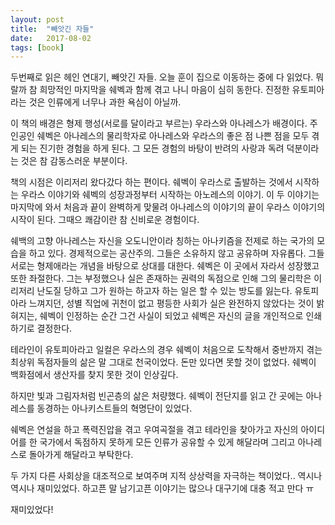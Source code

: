 ```yaml
---
layout: post
title:  "빼앗긴 자들"
date:   2017-08-02
tags: [book]
---
```

  두번째로 읽은 헤인 연대기, 빼앗긴 자들. 오늘 훈이 집으로 이동하는 중에 다 읽었다. 뭐랄까 참 희망적인 마지막을 쉐벡과 함께 겪고 나니 마음이 심히 동한다. 진정한 유토피아라는 것은 인류에게 너무나 과한 욕심이 아닐까. 

  이 책의 배경은 형제 행성(서로를 달이라고 부르는) 우라스와 아나레스가 배경이다. 주인공인 쉐벡은 아나레스의 물리학자로 아나레스와 우라스의 좋은 점 나쁜 점을 모두 겪게 되는 진기한 경험을 하게 된다. 그 모든 경험의 바탕이 반려의 사랑과 독려 덕분이라는 것은 참 감동스러운 부분이다. 

  책의 시점은 이리저리 왔다갔다 하는 편이다. 쉐벡이 우라스로 출발하는 것에서 시작하는 우라스 이야기와 쉐벡의 성장과정부터 시작하는 아노레스의 이야기. 이 두 이야기는 마지막에 와서 처음과 끝이 완벽하게 맞물려 아나레스의 이야기의 끝이 우라스 이야기의 시작이 된다. 그때으 쾌감이란 참 신비로운 경험이다. 

  쉐백의 고향 아나레스는 자신을 오도니안이라 칭하는 아나키즘을 전제로 하는 국가의 모습을 하고 있다. 경제적으로는 공산주의. 그들은 소유하지 않고 공유하며 자유롭다. 그들 서로는 형제애라는 개념을 바탕으로 상대를 대한다. 쉐벡은 이 곳에서 자라서 성장했고 또한 좌절한다. 그는 부정했으나 실은 존재하는 권력의 독점으로 인해 그의 물리학은 이리저리 난도질 당하고 그가 원하는 하고자 하는 일은 할 수 있는 방도를 잃는다. 유토피아라 느껴지던, 성별 직업에 귀천이 없고 평등한 사회가 실은 완전하지 않았다는 것이 밝혀지는, 쉐벡이 인정하는 순간 그건 사실이 되었고 쉐벡은 자신의 글을 개인적으로 인쇄하기로 결정한다. 

  테라인이 유토피아라고 일컬은 우라스의 경우 쉐벡이 처음으로 도착해서 중반까지 겪는 최상위 독점자들의 삶은 말 그대로 천국이었다. 돈만 있다면 못할 것이 없었다. 쉐벡이 백화점에서 생산자를 찾지 못한 것이 인상깊다. 

  하지만 빛과 그림자처럼 빈곤층의 삶은 처량했다. 쉐벡이 전단지를 읽고 간 곳에는 아나레스를 동경하는 아나키스트들의 혁명단이 있었다. 

  쉐벡은 연설을 하고 폭력진압을 겪고 우여곡절을 겪고 테라인을 찾아가고 자신의 아이디어를 한 국가에서 독점하지 못하게 모든 인류가 공유할 수 있게 해달라며 그리고 아나레스로 돌아가게 해달라고 부탁한다. 

  두 가지 다른 사회상을 대조적으로 보여주며 지적 상상력을 자극하는 책이었다.. 역시나 역시나 재미있었다. 하고픈 말 남기고픈 이야기는 많으나 대구기에 대충 적고 만다 ㅠ 

  재미있었다!
